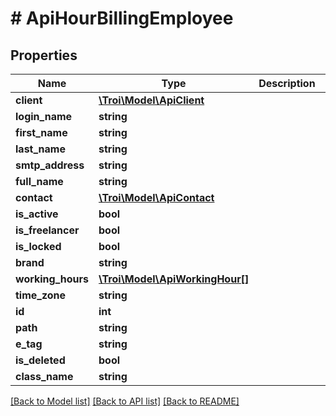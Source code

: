 # # ApiHourBillingEmployee

## Properties

Name | Type | Description | Notes
------------ | ------------- | ------------- | -------------
**client** | [**\Troi\Model\ApiClient**](ApiClient.md) |  | [optional]
**login_name** | **string** |  | [optional]
**first_name** | **string** |  | [optional]
**last_name** | **string** |  | [optional]
**smtp_address** | **string** |  | [optional]
**full_name** | **string** |  | [optional]
**contact** | [**\Troi\Model\ApiContact**](ApiContact.md) |  | [optional]
**is_active** | **bool** |  | [optional]
**is_freelancer** | **bool** |  | [optional]
**is_locked** | **bool** |  | [optional]
**brand** | **string** |  | [optional]
**working_hours** | [**\Troi\Model\ApiWorkingHour[]**](ApiWorkingHour.md) |  | [optional]
**time_zone** | **string** |  | [optional]
**id** | **int** |  | [optional]
**path** | **string** |  |
**e_tag** | **string** |  | [optional]
**is_deleted** | **bool** |  | [optional]
**class_name** | **string** |  | [optional]

[[Back to Model list]](../../README.md#models) [[Back to API list]](../../README.md#endpoints) [[Back to README]](../../README.md)
